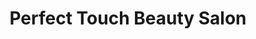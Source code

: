 ---
title: "Perfect Touch Beauty Salon"
url: /brooklyn/perfect-touch-beauty-salon/
shop: hairdresser
---